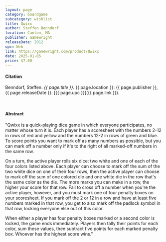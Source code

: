 ```yaml
---
layout: page
category: boardgame
subcategory: wishlist
title: Qwixx
author: Steffen Benndorf
location: Canton, MA
publisher: Gamewright
releaseDate: 2012
upc: Web
link: https://gamewright.com/product/Qwixx
date: 2025-01-05
price: $7.00
---
```


#### Citation

Benndorf, Steffen. *{{ page.title }}.* {{ page.location }}: {{ page.publisher }}, {{ page.releaseDate }}. [{{ page.upc }}]({{ page.link }}).

<br>


#### Abstract

"Qwixx is a quick-playing dice game in which everyone participates, no matter whose turn it is. Each player has a scoresheet with the numbers 2-12 in rows of red and yellow and the numbers 12-2 in rows of green and blue. To score points you want to mark off as many numbers as possible, but you can mark off a number only if it's to the right of all marked-off numbers in the same row.

On a turn, the active player rolls six dice: two white and one of each of the four colors listed above. Each player can choose to mark off the sum of the two white dice on one of their four rows, then the active player can choose to mark off the sum of one colored die and one white die in the row that's the same color as the die. The more marks you can make in a row, the higher your score for that row. Fail to cross off a number when you're the active player, however, and you must mark one of four penalty boxes on your scoresheet. If you mark off the 2 or 12 in a row and have at least five numbers marked in that row, you get to also mark off the padlock symbol in that row, locking everyone else out of this color.

When either a player has four penalty boxes marked or a second color is locked, the game ends immediately. Players then tally their points for each color, sum these values, then subtract five points for each marked penalty box. Whoever has the highest score wins."
